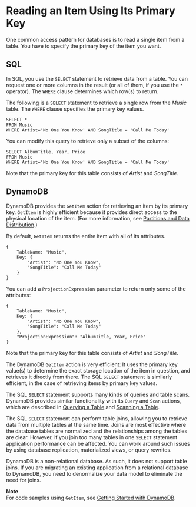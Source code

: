 # Reading an Item Using Its Primary Key<a name="SQLtoNoSQL.ReadData.SingleItem"></a>

One common access pattern for databases is to read a single item from a table\. You have to specify the primary key of the item you want\.

## SQL<a name="SQLtoNoSQL.ReadData.SingleItem.SQL"></a>

In SQL, you use the `SELECT` statement to retrieve data from a table\. You can request one or more columns in the result \(or all of them, if you use the `*` operator\)\. The `WHERE` clause determines which row\(s\) to return\.

The following is a `SELECT` statement to retrieve a single row from the *Music* table\. The `WHERE` clause specifies the primary key values\.

```
SELECT * 
FROM Music 
WHERE Artist='No One You Know' AND SongTitle = 'Call Me Today'
```

You can modify this query to retrieve only a subset of the columns:

```
SELECT AlbumTitle, Year, Price
FROM Music 
WHERE Artist='No One You Know' AND SongTitle = 'Call Me Today'
```

Note that the primary key for this table consists of *Artist* and *SongTitle*\.

## DynamoDB<a name="SQLtoNoSQL.ReadData.SingleItem.DynamoDB"></a>

DynamoDB provides the `GetItem` action for retrieving an item by its primary key\. `GetItem` is highly efficient because it provides direct access to the physical location of the item\. \(For more information, see [Partitions and Data Distribution](HowItWorks.Partitions.md)\.\)

By default, `GetItem` returns the entire item with all of its attributes\.

```
{
    TableName: "Music",
    Key: {
        "Artist": "No One You Know",
        "SongTitle": "Call Me Today"
    }
}
```

You can add a `ProjectionExpression` parameter to return only some of the attributes:

```
{
    TableName: "Music",
    Key: {
        "Artist": "No One You Know",
        "SongTitle": "Call Me Today"
    },
    "ProjectionExpression": "AlbumTitle, Year, Price"
}
```

Note that the primary key for this table consists of *Artist* and *SongTitle*\.

The DynamoDB `GetItem` action is very efficient: It uses the primary key value\(s\) to determine the exact storage location of the item in question, and retrieves it directly from there\. The SQL `SELECT` statement is similarly efficient, in the case of retrieving items by primary key values\.

The SQL `SELECT` statement supports many kinds of queries and table scans\. DynamoDB provides similar functionality with its `Query` and `Scan` actions, which are described in [Querying a Table](SQLtoNoSQL.ReadData.Query.md) and [Scanning a Table](SQLtoNoSQL.ReadData.Scan.md)\.

The SQL `SELECT` statement can perform table joins, allowing you to retrieve data from multiple tables at the same time\. Joins are most effective where the database tables are normalized and the relationships among the tables are clear\. However, if you join too many tables in one `SELECT` statement application performance can be affected\. You can work around such issues by using database replication, materialized views, or query rewrites\.

DynamoDB is a non\-relational database\. As such, it does not support table joins\. If you are migrating an existing application from a relational database to DynamoDB, you need to denormalize your data model to eliminate the need for joins\.

**Note**  
For code samples using `GetItem`, see [Getting Started with DynamoDB](GettingStarted.md)\.